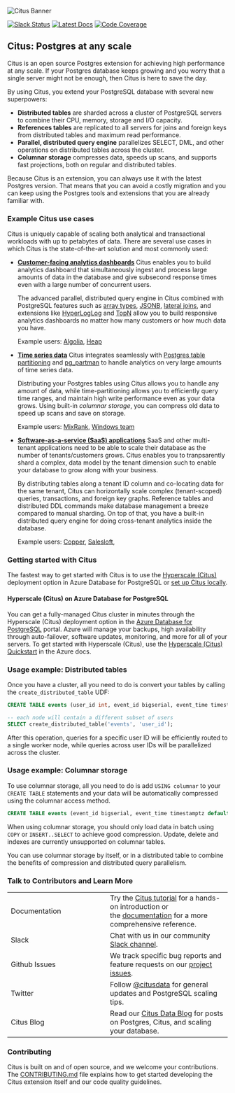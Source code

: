 ![Citus Banner](/github-banner.png)

[![Slack Status](http://slack.citusdata.com/badge.svg)](https://slack.citusdata.com)
[![Latest Docs](https://img.shields.io/badge/docs-latest-brightgreen.svg)](https://docs.citusdata.com/)
[![Code Coverage](https://codecov.io/gh/citusdata/citus/branch/master/graph/badge.svg)](https://codecov.io/gh/citusdata/citus/branch/master/graph/badge.svg)

## Citus: Postgres at any scale

Citus is an open source Postgres extension for achieving high performance at any scale. If your Postgres database keeps growing and you worry that a single server might not be enough, then Citus is here to save the day.

By using Citus, you extend your PostgreSQL database with several new superpowers:

- **Distributed tables** are sharded across a cluster of PostgreSQL servers to combine their CPU, memory, storage and I/O capacity.
- **References tables** are replicated to all servers for joins and foreign keys from distributed tables and maximum read performance.
- **Parallel, distributed query engine** parallelizes SELECT, DML, and other operations on distributed tables across the cluster.
- **Columnar storage** compresses data, speeds up scans, and supports fast projections, both on regular and distributed tables.

Because Citus is an extension, you can always use it with the latest Postgres version. That means that you can avoid a costly migration and you can keep using the Postgres tools and extensions that you are already familiar with.

### Example Citus use cases

Citus is uniquely capable of scaling both analytical and transactional workloads with up to petabytes of data. There are several use cases in which Citus is the state-of-the-art solution and most commonly used:

- **[Customer-facing analytics dashboards](http://docs.citusdata.com/en/latest/use_cases/realtime_analytics.html)**
  Citus enables you to build analytics dashboard that simultaneously ingest and process large amounts of data in the database and give subsecond response times even with a large number of concurrent users.
  
  The advanced parallel, distributed query engine in Citus combined with PostgreSQL features such as [array types](https://www.postgresql.org/docs/current/arrays.html), [JSONB](https://www.postgresql.org/docs/current/datatype-json.html), [lateral joins](https://heap.io/blog/engineering/postgresqls-powerful-new-join-type-lateral), and extensions like [HyperLogLog](https://github.com/citusdata/postgresql-hll) and [TopN](https://github.com/citusdata/postgresql-topn) allow you to build responsive analytics dashboards no matter how many customers or how much data you have.

  Example users: [Algolia](https://www.citusdata.com/customers/algolia), [Heap](https://www.citusdata.com/customers/heap)
  
- **[Time series data](http://docs.citusdata.com/en/latest/use_cases/timeseries.html)**
  Citus integrates seamlessly with [Postgres table partitioning](https://www.postgresql.org/docs/current/ddl-partitioning.html) and [pg_partman](https://www.citusdata.com/blog/2018/01/24/citus-and-pg-partman-creating-a-scalable-time-series-database-on-PostgreSQL/) to handle analytics on very large amounts of time series data.
  
  Distributing your Postgres tables using Citus allows you to handle any amount of data, while time-partitioning allows you to efficiently query time ranges, and maintain high write performance even as your data grows. Using built-in *columnar storage*, you can compress old data to speed up scans and save on storage.
  
  Example users: [MixRank](https://www.citusdata.com/customers/mixrank), [Windows team](https://techcommunity.microsoft.com/t5/azure-database-for-postgresql/architecting-petabyte-scale-analytics-by-scaling-out-postgres-on/ba-p/969685)

- **[Software-as-a-service (SaaS) applications](http://docs.citusdata.com/en/latest/use_cases/multi_tenant.html)**
  SaaS and other multi-tenant applications need to be able to scale their database as the number of tenants/customers grows. Citus enables you to tranpsarently shard a complex, data model by the tenant dimension such to enable your database to grow along with your business.
  
  By distributing tables along a tenant ID column and co-locating data for the same tenant, Citus can horizontally scale complex (tenant-scoped) queries, transactions, and foreign key graphs. Reference tables and distributed DDL commands make database management a breeze compared to manual sharding. On top of that, you have a built-in distributed query engine for doing cross-tenant analytics inside the database.
  
  Example users: [Copper](https://www.citusdata.com/customers/copper), [Salesloft](https://fivetran.com/case-studies/replicating-sharded-databases-a-case-study-of-salesloft-citus-data-and-fivetran),

### Getting started with Citus

The fastest way to get started with Citus is to use the [Hyperscale (Citus)](https://docs.microsoft.com/en-us/azure/postgresql/quickstart-create-hyperscale-portal) deployment option in Azure Database for PostgreSQL or [set up Citus locally](http://docs.citusdata.com/en/latest/installation/single_machine.html).

#### Hyperscale (Citus) on Azure Database for PostgreSQL

You can get a fully-managed Citus cluster in minutes through the Hyperscale (Citus) deployment option in the [Azure Database for PostgreSQL](https://azure.microsoft.com/en-us/services/postgresql/) portal. Azure will manage your backups, high availability through auto-failover, software updates, monitoring, and more for all of your servers. To get started with Hyperscale (Citus), use the [Hyperscale (Citus) Quickstart](https://docs.microsoft.com/en-us/azure/postgresql/quickstart-create-hyperscale-portal) in the Azure docs.

### Usage example: Distributed tables

Once you have a cluster, all you need to do is convert your tables by calling the `create_distributed_table` UDF:

```sql
CREATE TABLE events (user_id int, event_id bigserial, event_time timestamptz default now(), data jsonb not null); 

-- each node will contain a different subset of users
SELECT create_distributed_table('events', 'user_id');
```

After this operation, queries for a specific user ID will be efficiently routed to a single worker node, while queries across user IDs will be parallelized across the cluster.

### Usage example: Columnar storage

To use columnar storage, all you need to do is add `USING columnar` to your `CREATE TABLE` statements and your data will be automatically compressed using the columnar access method.

```sql
CREATE TABLE events (event_id bigserial, event_time timestamptz default now(), data jsonb not null) USING columnar; 
```

When using columnar storage, you should only load data in batch using `COPY` or `INSERT..SELECT` to achieve good  compression. Update, delete and indexes are currently unsupported on columnar tables.

You can use columnar storage by itself, or in a distributed table to combine the benefits of compression and distributed query parallelism.

### Talk to Contributors and Learn More

<table class="tg">
<col width="45%">
<col width="65%">
<tr>
  <td>Documentation</td>
  <td>Try the <a
  href="https://docs.citusdata.com/en/stable/tutorials/multi-tenant-tutorial.html">Citus
  tutorial</a> for a hands-on introduction or <br/>the <a
  href="https://docs.citusdata.com">documentation</a> for
  a more comprehensive reference.</td>
</tr>
<tr>
  <td>Slack</td>
  <td>Chat with us in our community <a
  href="https://slack.citusdata.com">Slack channel</a>.</td>
</tr>
<tr>
  <td>Github Issues</td>
  <td>We track specific bug reports and feature requests on our <a
  href="https://github.com/citusdata/citus/issues">project
  issues</a>.</td>
</tr>
<tr>
  <td>Twitter</td>
  <td>Follow <a href="https://twitter.com/citusdata">@citusdata</a>
  for general updates and PostgreSQL scaling tips.</td>
</tr>
<tr>
  <td>Citus Blog</td>
  <td>Read our <a href="https://www.citusdata.com/blog/">Citus Data Blog</a>
  for posts on Postgres, Citus, and scaling your database.</td>
</tr>
</table>

### Contributing

Citus is built on and of open source, and we welcome your contributions. The [CONTRIBUTING.md](CONTRIBUTING.md) file explains how to get started developing the Citus extension itself and our code quality guidelines.
